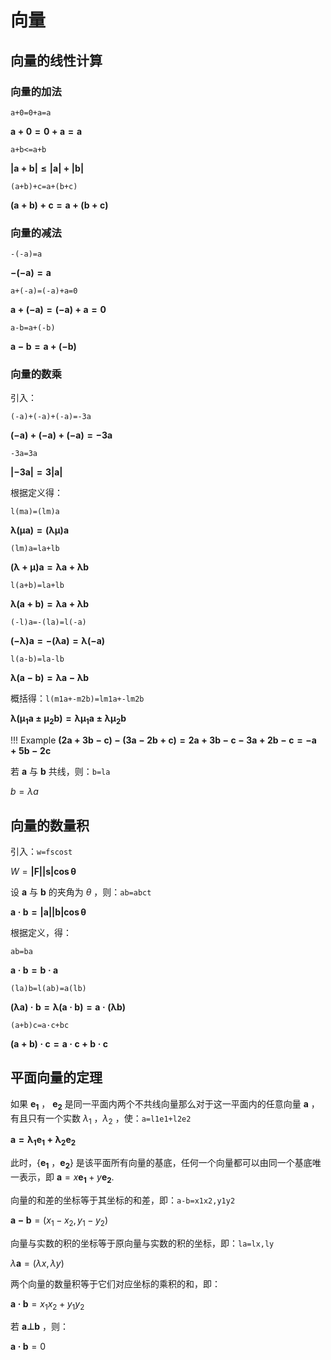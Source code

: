 # 向量

## 向量的线性计算

### 向量的加法

`a+0=0+a=a`

$\mathbf{a+0=0+a=a}$

`a+b<=a+b`


$\mathbf{|a+b|≤|a|+|b|}$


`(a+b)+c=a+(b+c)`


$\mathbf{(a+b)+c=a+(b+c)}$


### 向量的减法

`-(-a)=a`


$\mathbf{-(-a)=a}$


`a+(-a)=(-a)+a=0`


$\mathbf{a+(-a)=(-a)+a=0}$

`a-b=a+(-b)`


$\mathbf{a-b=a+(-b)}$

### 向量的数乘

引入：

`(-a)+(-a)+(-a)=-3a`

$\mathbf{(-a)+(-a)+(-a)=-3a}$

`-3a=3a`


$\mathbf{|-3a|=3|a|}$

根据定义得：

`l(ma)=(lm)a`


$\mathbf{\lambda(\mu a)=(\lambda \mu)a}$

`(lm)a=la+lb`

$\mathbf{(\lambda+\mu)a=\lambda a+\lambda b}$

`l(a+b)=la+lb`

$\mathbf{\lambda(a+b)=\lambda a+\lambda b}$

`(-l)a=-(la)=l(-a)`

$\mathbf{(-\lambda)a=-(\lambda a)=\lambda (-a)}$

`l(a-b)=la-lb`

$\mathbf{\lambda(a-b)=\lambda a-\lambda b}$

概括得：`l(m1a+-m2b)=lm1a+-lm2b`

$\mathbf{\lambda({\mu_1}a±{\mu_2}b)=\lambda {\mu_1} a±\lambda {\mu_2} b}$

!!! Example
    $\mathbf{(2a+3b-c)-(3a-2b+c)=2a+3b-c-3a+2b-c=-a+5b-2c}$

若 $\mathbf{a}$ 与 $\mathbf{b}$ 共线，则：`b=la`

$b=\lambda a$

## 向量的数量积

引入：`w=fscost`

$W=\mathbf{|F||s|\cos \theta}$

设 $\mathbf{a}$ 与 $\mathbf{b}$ 的夹角为 $\theta$ ，则：`ab=abct`

$\mathbf{a·b=|a||b|\cos \theta}$

根据定义，得：

`ab=ba`

$\mathbf{a·b=b·a}$

`(la)b=l(ab)=a(lb)`

$\mathbf{(\lambda a)·b=\lambda(a·b)=a·(\lambda b)}$

`(a+b)c=a·c+bc`

$\mathbf{(a+b)·c=a·c+b·c}$

## 平面向量的定理

如果 $\mathbf{e_1}$ ， $\mathbf{e_2}$ 是同一平面内两个不共线向量那么对于这一平面内的任意向量 $\mathbf{a}$ ，有且只有一个实数 $\lambda_1$ ，$\lambda_2$ ，使：`a=l1e1+l2e2`

$\mathbf{a=\lambda_1 e_1+\lambda_2 e_2}$

此时，{$\mathbf{e_1}$ ，$\mathbf{e_2}$} 是该平面所有向量的基底，任何一个向量都可以由同一个基底唯一表示，即 $\mathbf{a} = x\mathbf{e_1}+y\mathbf{e_2}$.

向量的和差的坐标等于其坐标的和差，即：`a-b=x1x2,y1y2`

$\mathbf{a-b} = (x_1 - x_2, y_1 - y_2)$

向量与实数的积的坐标等于原向量与实数的积的坐标，即：`la=lx,ly`

$\lambda \mathbf{a}=(\lambda x, \lambda y)$

两个向量的数量积等于它们对应坐标的乘积的和，即：

$\mathbf{a·b} = x_1 x_2 + y_1 y_2$

若 $\mathbf{a⊥b}$ ，则：

$\mathbf{a·b} = 0$
